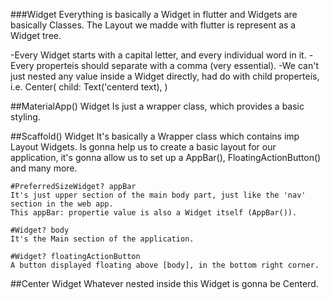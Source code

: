 ###Widget
Everything is basically a Widget in flutter and Widgets are basically Classes. The Layout we madde with flutter is represent as a Widget tree.

-Every Widget starts with a capital letter, and every individual word in it.
-Every properteis should separate with a comma (very essential).
-We can't just nested any value inside a Widget directly, had do with child properteis, i.e. Center( child: Text('centerd text), )


##MaterialApp() Widget
Is just a wrapper class, which provides a basic styling.

##Scaffold() Widget
It's basically a Wrapper class which contains imp Layout Widgets.
Is gonna help us to create a basic layout for our application, it's gonna allow us to set up a AppBar(), FloatingActionButton() and many more. 

    #PreferredSizeWidget? appBar
    It's just upper section of the main body part, just like the 'nav' section in the web app.
    This appBar: propertie value is also a Widget itself (AppBar()).

    #Widget? body
    It's the Main section of the application.

    #Widget? floatingActionButton
    A button displayed floating above [body], in the bottom right corner.

##Center Widget
Whatever nested inside this Widget is gonna be Centerd.
